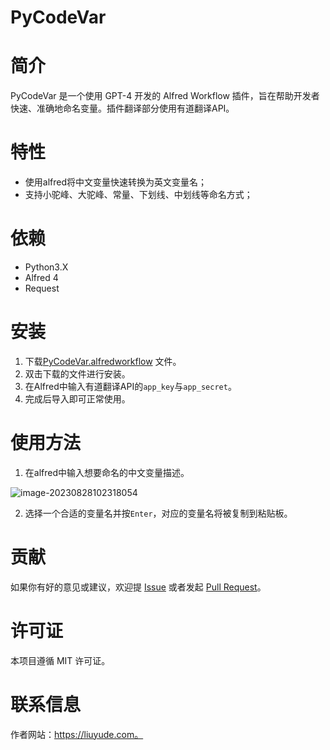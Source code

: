 # PyCodeVar

# 简介

PyCodeVar 是一个使用 GPT-4 开发的 Alfred Workflow 插件，旨在帮助开发者快速、准确地命名变量。插件翻译部分使用有道翻译API。

# 特性

- 使用alfred将中文变量快速转换为英文变量名；
- 支持小驼峰、大驼峰、常量、下划线、中划线等命名方式；

# 依赖

- Python3.X
- Alfred 4
- Request

# 安装

1. 下载[PyCodeVar.alfredworkflow](https://github.com/daniellauyu/pyCodevar/releases) 文件。
2. 双击下载的文件进行安装。
3. 在Alfred中输入有道翻译API的`app_key`与`app_secret`。
4. 完成后导入即可正常使用。

# 使用方法

1. 在alfred中输入想要命名的中文变量描述。

![image-20230828102318054](https://github.com/daniellauyu/pyCodevar/assets/17739321/bfd2298f-673c-4097-b8b9-c17c21b16826)

2. 选择一个合适的变量名并按`Enter`，对应的变量名将被复制到粘贴板。

# 贡献

如果你有好的意见或建议，欢迎提 [Issue](https://github.com/daniellauyu/pyCodevar/issues) 或者发起 [Pull Request](https://github.com/daniellauyu/pyCodevar/pulls)。

# 许可证

本项目遵循 MIT 许可证。

# 联系信息

作者网站：https://liuyude.com。

